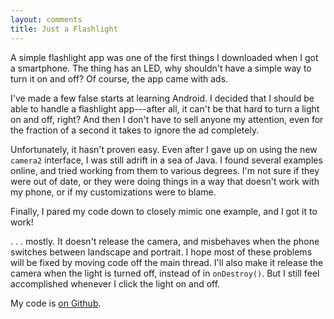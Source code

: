 ```yaml
---
layout: comments
title: Just a Flashlight
---
```


A simple flashlight app was one of the first things I downloaded when I got a
smartphone. The thing has an LED, why shouldn't have a simple way to turn it on
and off? Of course, the app came with ads.

I've made a few false starts at learning Android. I decided that I should be
able to handle a flashlight app---after all, it can't be that hard to turn a
light on and off, right? And then I don't have to sell anyone my attention, even
for the fraction of a second it takes to ignore the ad completely.

Unfortunately, it hasn't proven easy. Even after I gave up on using the new
`camera2` interface, I was still adrift in a sea of Java. I found several
examples online, and tried working from them to various degrees. I'm not sure if
they were out of date, or they were doing things in a way that doesn't work with
my phone, or if my customizations were to blame.

Finally, I pared my code down to closely mimic one example, and I got it to
work!

. . . mostly. It doesn't release the camera, and misbehaves when the phone switches
between landscape and portrait. I hope most of these problems will be fixed by
moving code off the main thread. I'll also make it release the camera when the
light is turned off, instead of in `onDestroy()`. But I still feel accomplished
whenever I click the light on and off.

My code is [on Github][gh].

[gh]: https://github.com/JStech/just-a-flashlight
